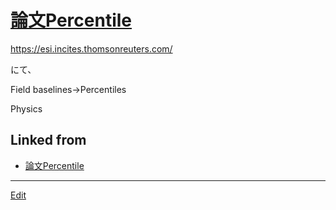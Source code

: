 # [論文Percentile](論文Percentile.md)

https://esi.incites.thomsonreuters.com/

にて、

Field baselines→Percentiles

Physics





## Linked from

* [論文Percentile](論文Percentile.md)


----
[Edit](https://github.com/vitroid/vitroid.github.io/edit/master/MD/論文Percentile.md)
